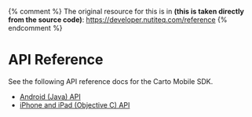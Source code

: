 {% comment %}
The original resource for this is in **(this is taken directly from the source code)**:
https://developer.nutiteq.com/reference
{% endcomment %}

# API Reference

See the following API reference docs for the Carto Mobile SDK.

* [Android (Java) API](https://nutiteq.github.io/hellomap3d-android)
* [iPhone and iPad (Objective C) API](https://nutiteq.github.io/hellomap3d-ios)
